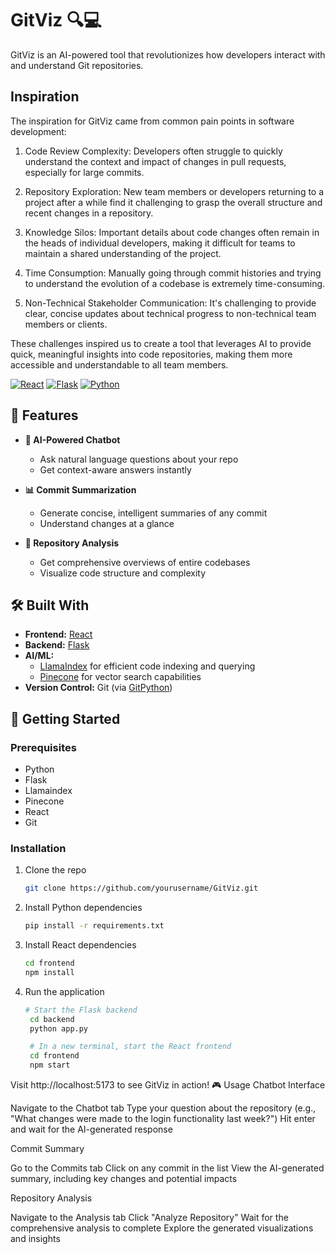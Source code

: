 # GitViz 🔍💻

GitViz is an AI-powered tool that revolutionizes how developers interact with and understand Git repositories.

## Inspiration

The inspiration for GitViz came from common pain points in software development:

1. Code Review Complexity: Developers often struggle to quickly understand the context and impact of changes in pull requests, especially for large commits.

2. Repository Exploration: New team members or developers returning to a project after a while find it challenging to grasp the overall structure and recent changes in a repository.

3. Knowledge Silos: Important details about code changes often remain in the heads of individual developers, making it difficult for teams to maintain a shared understanding of the project.

4. Time Consumption: Manually going through commit histories and trying to understand the evolution of a codebase is extremely time-consuming.

5. Non-Technical Stakeholder Communication: It's challenging to provide clear, concise updates about technical progress to non-technical team members or clients.

These challenges inspired us to create a tool that leverages AI to provide quick, meaningful insights into code repositories, making them more accessible and understandable to all team members.

[![React](https://img.shields.io/badge/React-20232A?style=for-the-badge&logo=react&logoColor=61DAFB)](https://reactjs.org/)
[![Flask](https://img.shields.io/badge/Flask-000000?style=for-the-badge&logo=flask&logoColor=white)](https://flask.palletsprojects.com/)
[![Python](https://img.shields.io/badge/Python-14354C?style=for-the-badge&logo=python&logoColor=white)](https://www.python.org/)


## 🚀 Features

- **💬 AI-Powered Chatbot**
  - Ask natural language questions about your repo
  - Get context-aware answers instantly

- **📊 Commit Summarization**
  - Generate concise, intelligent summaries of any commit
  - Understand changes at a glance

- **🔬 Repository Analysis**
  - Get comprehensive overviews of entire codebases
  - Visualize code structure and complexity

## 🛠️ Built With

- **Frontend:** [React](https://reactjs.org/)
- **Backend:** [Flask](https://flask.palletsprojects.com/)
- **AI/ML:** 
  - [LlamaIndex](https://github.com/jerryjliu/llama_index) for efficient code indexing and querying
  - [Pinecone](https://www.pinecone.io/) for vector search capabilities
- **Version Control:** Git (via [GitPython](https://gitpython.readthedocs.io/))

## 🏁 Getting Started

### Prerequisites

- Python 
- Flask
- Llamaindex
- Pinecone
- React
- Git

### Installation

1. Clone the repo
   ```sh
   git clone https://github.com/yourusername/GitViz.git

2. Install Python dependencies
   ```sh
   pip install -r requirements.txt
   
3. Install React dependencies
   ```sh
   cd frontend
   npm install

4. Run the application
   ```sh
   # Start the Flask backend
    cd backend
    python app.py

    # In a new terminal, start the React frontend
    cd frontend
    npm start


Visit http://localhost:5173 to see GitViz in action!
🎮 Usage
Chatbot Interface

Navigate to the Chatbot tab
Type your question about the repository (e.g., "What changes were made to the login functionality last week?")
Hit enter and wait for the AI-generated response

Commit Summary

Go to the Commits tab
Click on any commit in the list
View the AI-generated summary, including key changes and potential impacts

Repository Analysis

Navigate to the Analysis tab
Click "Analyze Repository"
Wait for the comprehensive analysis to complete
Explore the generated visualizations and insights


